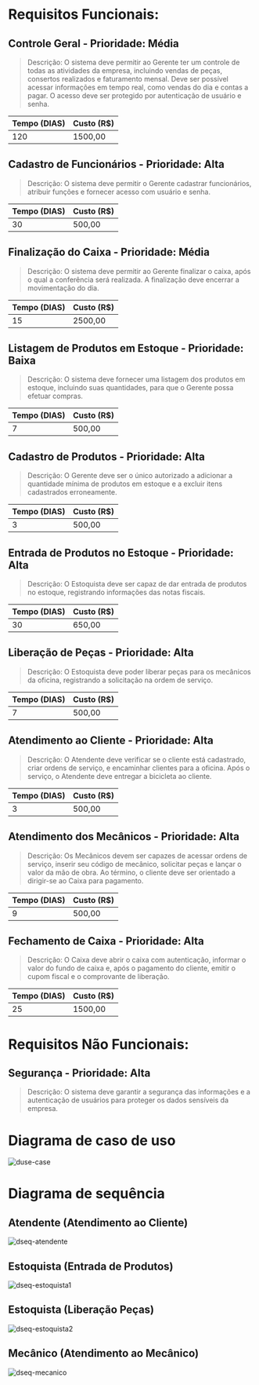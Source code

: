 

# Requisitos Funcionais:

## Controle Geral - **Prioridade: Média**

>Descrição: O sistema deve permitir ao Gerente ter um controle de todas as atividades da empresa, incluindo vendas de peças, consertos realizados e faturamento mensal. Deve ser possível acessar informações em tempo real, como vendas do dia e contas a pagar. O acesso deve ser protegido por autenticação de usuário e senha.

| Tempo (DIAS)  | Custo (R$)|
|---------------|-----------|
| 120           | 1500,00   |

## Cadastro de Funcionários - **Prioridade: Alta**

>Descrição: O sistema deve permitir o Gerente cadastrar funcionários, atribuir funções e fornecer acesso com usuário e senha.

| Tempo (DIAS)  | Custo (R$)|
|---------------|-----------|
| 30            | 500,00    |

## Finalização do Caixa - **Prioridade: Média**

>Descrição: O sistema deve permitir ao Gerente finalizar o caixa, após o qual a conferência será realizada. A finalização deve encerrar a movimentação do dia.

| Tempo (DIAS)  | Custo (R$)|
|---------------|-----------|
| 15            | 2500,00   |

## Listagem de Produtos em Estoque - **Prioridade: Baixa**

>Descrição: O sistema deve fornecer uma listagem dos produtos em estoque, incluindo suas quantidades, para que o Gerente possa efetuar compras.

| Tempo (DIAS)  | Custo (R$)|
|---------------|-----------|
| 7             | 500,00    |

## Cadastro de Produtos - **Prioridade: Alta**

>Descrição: O Gerente deve ser o único autorizado a adicionar a quantidade mínima de produtos em estoque e a excluir itens cadastrados erroneamente.

| Tempo (DIAS)  | Custo (R$)|
|---------------|-----------|
| 3             | 500,00    |

## Entrada de Produtos no Estoque - **Prioridade: Alta**
>Descrição: O Estoquista deve ser capaz de dar entrada de produtos no estoque, registrando informações das notas fiscais.

| Tempo (DIAS)  | Custo (R$)|
|---------------|-----------|
| 30            | 650,00    |

## Liberação de Peças - **Prioridade: Alta**
>Descrição: O Estoquista deve poder liberar peças para os mecânicos da oficina, registrando a solicitação na ordem de serviço.

| Tempo (DIAS)  | Custo (R$)|
|---------------|-----------|
| 7             | 500,00    |

## Atendimento ao Cliente - **Prioridade: Alta**

>Descrição: O Atendente deve verificar se o cliente está cadastrado, criar ordens de serviço, e encaminhar clientes para a oficina. Após o serviço, o Atendente deve entregar a bicicleta ao cliente.

| Tempo (DIAS)  | Custo (R$)|
|---------------|-----------|
| 3             | 500,00    |

## Atendimento dos Mecânicos - **Prioridade: Alta**

>Descrição: Os Mecânicos devem ser capazes de acessar ordens de serviço, inserir seu código de mecânico, solicitar peças e lançar o valor da mão de obra. Ao término, o cliente deve ser orientado a dirigir-se ao Caixa para pagamento.

| Tempo (DIAS)  | Custo (R$)|
|---------------|-----------|
| 9             | 500,00    |

## Fechamento de Caixa - **Prioridade: Alta**

>Descrição: O Caixa deve abrir o caixa com autenticação, informar o valor do fundo de caixa e, após o pagamento do cliente, emitir o cupom fiscal e o comprovante de liberação.

| Tempo (DIAS)  | Custo (R$)|
|---------------|-----------|
| 25            | 1500,00   |

# Requisitos Não Funcionais:

## Segurança - Prioridade: Alta

>Descrição: O sistema deve garantir a segurança das informações e a autenticação de usuários para proteger os dados sensíveis da empresa.

# Diagrama de caso de uso

![duse-case](https://cdn.discordapp.com/attachments/1024510401255317566/1155617629134925944/esoft1.png)

# Diagrama de sequência

## Atendente (Atendimento ao Cliente)

![dseq-atendente](https://cdn.discordapp.com/attachments/1024510401255317566/1156064691492241448/dseq_atendente.png?ex=65139ca5&is=65124b25&hm=d8964df0ca09afc163ef7fd7086faa5a31eea2d011bd401f53aadbdad089f313&)

## Estoquista (Entrada de Produtos)

![dseq-estoquista1](https://cdn.discordapp.com/attachments/1024510401255317566/1156065050482712666/dseq_estoquista1.png?ex=65139cfa&is=65124b7a&hm=90139506903850ebb828ee750fff1cab4f768e29f3acde4efa9540423f5dbe47&)

## Estoquista (Liberação Peças)

![dseq-estoquista2](https://cdn.discordapp.com/attachments/1024510401255317566/1156065050721779903/dseq_estoquista2.png?ex=65139cfa&is=65124b7a&hm=8807684932e36c2f0284ab8a5851e3d2809f783f4c7ea940d6d1b06dc0aa438f&)

## Mecânico (Atendimento ao Mecânico)

![dseq-mecanico](https://cdn.discordapp.com/attachments/1024510401255317566/1156067568570859570/dseq_mecanico.png?ex=65139f53&is=65124dd3&hm=9bfe1ec3cc1a6997b9d1fdc7be33d392e4ad71944fa36eb8b93f1167d2ad927f&)

